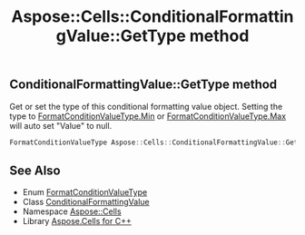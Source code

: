 ﻿---
title: Aspose::Cells::ConditionalFormattingValue::GetType method
linktitle: GetType
second_title: Aspose.Cells for C++ API Reference
description: 'Aspose::Cells::ConditionalFormattingValue::GetType method. Get or set the type of this conditional formatting value object. Setting the type to FormatConditionValueType.Min or FormatConditionValueType.Max will auto set "Value" to null in C++.'
type: docs
weight: 600
url: /cpp/aspose.cells/conditionalformattingvalue/gettype/
---
## ConditionalFormattingValue::GetType method


Get or set the type of this conditional formatting value object. Setting the type to [FormatConditionValueType.Min](../../formatconditionvaluetype/) or [FormatConditionValueType.Max](../../formatconditionvaluetype/) will auto set "Value" to null.

```cpp
FormatConditionValueType Aspose::Cells::ConditionalFormattingValue::GetType()
```

## See Also

* Enum [FormatConditionValueType](../../formatconditionvaluetype/)
* Class [ConditionalFormattingValue](../)
* Namespace [Aspose::Cells](../../)
* Library [Aspose.Cells for C++](../../../)
